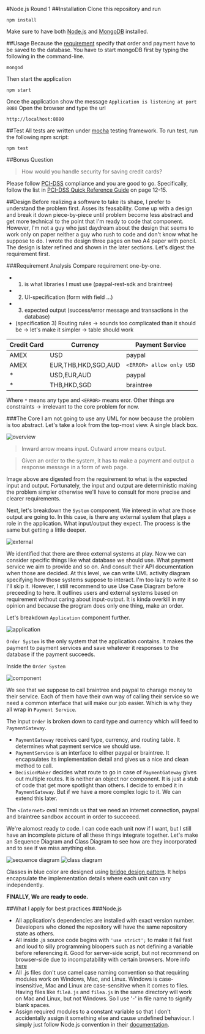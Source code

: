 #Node.js Round 1
##Installation
Clone this repository and run
```bashp
npm install
```
Make sure to have both [Node.js](https://nodejs.org/en/) and [MongoDB](https://www.mongodb.com/download-center?jmp=nav#community) installed.

##Usage
Because the [requirement](https://github.com/HQInterview/Nodejs-Round1#requirements) specify that order and payment have to be saved to the database.
You have to start mongoDB first by typing the following in the command-line.
```bashp
mongod
```

Then start the application
```bashp
npm start
```

Once the application show the message ``Application is listening at port 8080``
Open the browser and type the url
```
http://localhost:8080
```

##Test
All tests are written under [mocha](https://github.com/mochajs/mocha) testing framework.
To run test, run the following npm script:
```bashp
npm test
```

##Bonus Question
> How would you handle security for saving credit cards?

Please follow [PCI-DSS](https://en.wikipedia.org/wiki/Payment_Card_Industry_Data_Security_Standard) compliance and you are good to go.
Specifically, follow the list in [PCI-DSS Quick Reference Guide](https://www.pcisecuritystandards.org/documents/PCI%20SSC%20Quick%20Reference%20Guide.pdf) on page 12-15.

##Design
Before realizing a software to take its shape, I prefer to understand the problem first.
Asses its feasability.
Come up with a design and break it down piece-by-piece until problem become less abstract and get more technical to the point that I'm ready to code that component.
However, I'm not a guy who just daydream about the design that seems to work only on paper neither a guy who rush to code and don't know what he suppose to do.
I wrote the design three pages on two A4 paper with pencil.
The design is later refined and shown in the later sections.
Let's digest the requirement first.

###Requirement Analysis
Compare requirement one-by-one.
* 1. is what libraries I must use (paypal-rest-sdk and braintree)
* 2. UI-specification (form with field ...)
* 3. expected output (success/error message and transactions in the database)
* (specification 3) Routing rules -> sounds too complicated than it should be -> let's make it simpler -> table should work

| Credit Card | Currency            | Payment Service          |
|-------------|---------------------|--------------------------|
| AMEX        | USD                 | paypal                   |
| AMEX        | EUR,THB,HKD,SGD,AUD | `<ERROR> allow only USD` |
| *           | USD,EUR,AUD         | paypal                   |
| *           | THB,HKD,SGD         | braintree                |

Where `*` means any type and `<ERROR>` means eror.
Other things are constraints -> irrelevant to the core problem for now.

###The Core
I am not going to use any UML for now because the problem is too abstract.
Let's take a look from the top-most view.
A single black box.

![overview](http://imgh.us/app_1.svg)

>Inward arrow means input.
>Outward arrow means output.

>Given an order to the system, it has to make a payment and output a response message in a form of web page.

Image above are digested from the requirement to what is the expected input and output.
Fortunately, the input and output are deterministic making the problem simpler otherwise we'll have to consult for more precise and clearer requirements.

Next, let's breakdown the `System` component.
We interest in what are those output are going to.
In this case, is there any external system that plays a role in the application.
What input/output they expect.
The process is the same but getting a little deeper.

![external](http://imgh.us/external_2.svg)

We identified that there are three external systems at play.
Now we can consider specific things like what database we should use.
What payment service we aim to provide and so on.
And consult their API documentation when those are decided.
At this level, we can write UML activity diagram specifying how those systems suppose to interact.
I'm too lazy to write it so I'll skip it.
However, I still recommend to use Use Case Diagram before preceeding to here.
It outlines users and external systems based on requirement without caring about input-output.
It is kinda overkill in my opinion and because the program does only one thing, make an order.

Let's breakdown ``Application`` component further.

![application](http://imgh.us/application.svg)

``Order System`` is the only system that the application contains.
It makes the payment to payment services and save whatever it responses to the database if the payment succeeds.

Inside the ``Order System``

![component](http://imgh.us/component_3.svg)

We see that we suppose to call braintree and paypal to charage money to their service.
Each of them have their own way of calling their service so we need a common interface that will make our job easier.
Which is why they all wrap in ``Payment Service``.

The input ``Order`` is broken down to card type and currency which will feed to ``PaymentGateway``.

* ``PaymentGateway`` receives card type, currency, and routing table.
It determines what payment service we should use.
* ``PaymentService`` is an interface to either paypal or braintree.
It encapsulates its implementation detail and gives us a nice and clean method to call.
* ``DecisionMaker`` decides what route to go in case of ``PaymentGateway`` gives out multiple routes.
It is neither an object nor component.
It is just a stub of code that get more spotlight than others.
I decide to embed it in ``PaymentGateway``.
But if we have a more complex logic to it.
We can extend this later.

The ``<Internet>`` oval reminds us that we need an internet connection, paypal and braintree sandbox account in order to succeeed.

We're alomost ready to code.
I can code each unit now if I want, but I still have an incomplete picture of all these things integrate together.
Let's make an Sequence Diagram and Class Diagram to see how are they incorporated and to see if we miss anything else.

![sequence diagram](http://imgh.us/Make_an_Order.png)
![class diagram](http://imgh.us/Order_3.png)

Classes in blue color are designed using [bridge design pattern](https://en.wikipedia.org/wiki/Bridge_pattern).
It helps encapsulate the implementation details where each unit can vary independently.

**FINALLY, We are ready to code.**

##What I apply for best practices
###Node.js
* All application's dependencies are installed with exact version number. Developers who cloned the repository will have the same repository state as others.
* All inside .js source code begins with ``'use strict';`` to make it fail fast and loud to silly programming bloopers such as not defining a variable before referencing it.
Good for server-side script, but not recommend on browser-side due to incompatability with certain browsers.
More info [here](http://stackoverflow.com/questions/1335851/what-does-use-strict-do-in-javascript-and-what-is-the-reasoning-behind-it)
* All .js files don't use camel case naming convention so that requiring modules work on Windows, Mac, and Linux.
Windows is case-insensitive, Mac and Linux are case-sensitive when it comes to files.
Having files like ``fileA.js`` and ``filea.js`` in the same directory will work on Mac and Linux, but not Windows.
So I use '-' in file name to signify blank spaces.
* Assign required modules to a constant variable so that I don't accidentally assign it something else and cause undefined behaviour.
I simply just follow Node.js convention in their [documentation](https://nodejs.org/api/cluster.html#cluster_cluster).

